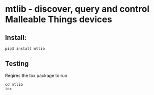 
# mtlib - discover, query and control Malleable Things devices


## Install:

```
pip3 install mtlib
```

## Testing
Reqires the tox package to run
```
cd mtlib
tox
```

